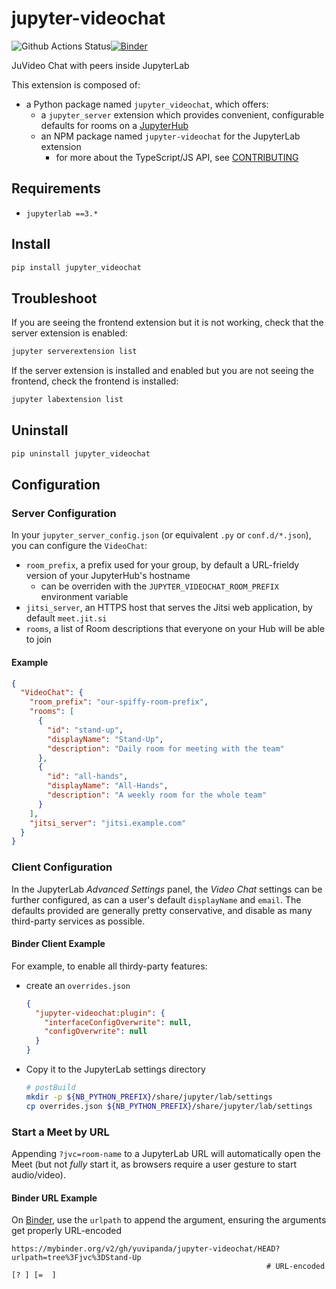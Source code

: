 # jupyter-videochat

![Github Actions Status](https://github.com/yuvipanda/jupyter-videochat/workflows/Build/badge.svg)[![Binder](https://mybinder.org/badge_logo.svg)](https://mybinder.org/v2/gh/yuvipanda/jupyter-videochat/master?urlpath=lab)

JuVideo Chat with peers inside JupyterLab

This extension is composed of:

- a Python package named `jupyter_videochat`, which offers:
  - a `jupyter_server` extension which provides convenient, configurable
    defaults for rooms on a
    [JupyterHub](https://github.com/jupyterhub/jupyterhub)
  - an NPM package named `jupyter-videochat` for the JupyterLab extension
    - for more about the TypeScript/JS API, see
      [CONTRIBUTING](https://github.com/yuvipanda/jupyter-videochat/blob/master/CONTRIBUTING.md)

## Requirements

- `jupyterlab ==3.*`

## Install

```bash
pip install jupyter_videochat
```

## Troubleshoot

If you are seeing the frontend extension but it is not working, check that the
server extension is enabled:

```bash
jupyter serverextension list
```

If the server extension is installed and enabled but you are not seeing the
frontend, check the frontend is installed:

```bash
jupyter labextension list
```

## Uninstall

```bash
pip uninstall jupyter_videochat
```

## Configuration

### Server Configuration

In your `jupyter_server_config.json` (or equivalent `.py` or `conf.d/*.json`),
you can configure the `VideoChat`:

- `room_prefix`, a prefix used for your group, by default a URL-frieldy version
  of your JupyterHub's hostname
  - can be overriden with the `JUPYTER_VIDEOCHAT_ROOM_PREFIX` environment
    variable
- `jitsi_server`, an HTTPS host that serves the Jitsi web application, by
  default `meet.jit.si`
- `rooms`, a list of Room descriptions that everyone on your Hub will be able to
  join

#### Example

```json
{
  "VideoChat": {
    "room_prefix": "our-spiffy-room-prefix",
    "rooms": [
      {
        "id": "stand-up",
        "displayName": "Stand-Up",
        "description": "Daily room for meeting with the team"
      },
      {
        "id": "all-hands",
        "displayName": "All-Hands",
        "description": "A weekly room for the whole team"
      }
    ],
    "jitsi_server": "jitsi.example.com"
  }
}
```

### Client Configuration

In the JupyterLab _Advanced Settings_ panel, the _Video Chat_ settings can be
further configured, as can a user's default `displayName` and `email`. The
defaults provided are generally pretty conservative, and disable as many
third-party services as possible.

#### Binder Client Example

For example, to enable all thirdy-party features:

- create an `overrides.json`

  ```json
  {
    "jupyter-videochat:plugin": {
      "interfaceConfigOverwrite": null,
      "configOverwrite": null
    }
  }
  ```

- Copy it to the JupyterLab settings directory

  ```bash
  # postBuild
  mkdir -p ${NB_PYTHON_PREFIX}/share/jupyter/lab/settings
  cp overrides.json ${NB_PYTHON_PREFIX}/share/jupyter/lab/settings
  ```

### Start a Meet by URL

Appending `?jvc=room-name` to a JupyterLab URL will automatically open the Meet
(but not _fully_ start it, as browsers require a user gesture to start
audio/video).

#### Binder URL Example

On [Binder](https://mybinder.org), use the `urlpath` to append the argument,
ensuring the arguments get properly URL-encoded

```
https://mybinder.org/v2/gh/yuvipanda/jupyter-videochat/HEAD?urlpath=tree%3Fjvc%3DStand-Up
                                                         # URL-encoded  [? ] [=  ]
```
